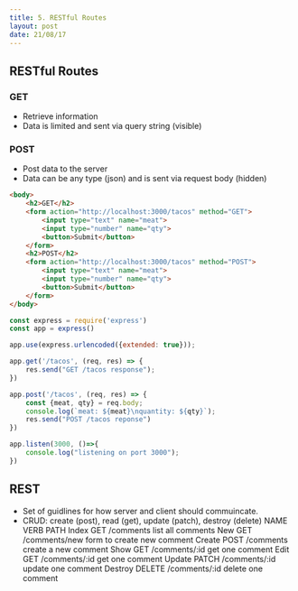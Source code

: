 ```yaml
---
title: 5. RESTful Routes
layout: post
date: 21/08/17
---
```


## RESTful Routes

### GET
- Retrieve information
- Data is limited and sent via query string (visible)

### POST
- Post data to the server
- Data can be any type (json) and is sent via request body (hidden)

```html
<body>
    <h2>GET</h2>
    <form action="http://localhost:3000/tacos" method="GET">
        <input type="text" name="meat">
        <input type="number" name="qty">
        <button>Submit</button>
    </form>
    <h2>POST</h2>
    <form action="http://localhost:3000/tacos" method="POST">
        <input type="text" name="meat">
        <input type="number" name="qty">
        <button>Submit</button>
    </form>
</body>
```

```js
const express = require('express')
const app = express()

app.use(express.urlencoded({extended: true}));

app.get('/tacos', (req, res) => {
    res.send("GET /tacos response");
})

app.post('/tacos', (req, res) => {
    const {meat, qty} = req.body;
    console.log(`meat: ${meat}\nquantity: ${qty}`);
    res.send("POST /tacos reponse")
})

app.listen(3000, ()=>{
    console.log("listening on port 3000");
})
```

## REST
- Set of guidlines for how server and client should commuincate.
- CRUD: create (post), read (get), update (patch), destroy (delete)
NAME        VERB       PATH
Index       GET     /comments       list all comments
New         GET     /comments/new   form to create new comment
Create      POST    /comments       create a new comment
Show        GET     /comments/:id   get one comment
Edit        GET     /comments/:id   get one comment
Update      PATCH   /comments/:id   update one comment
Destroy     DELETE  /comments/:id   delete one comment